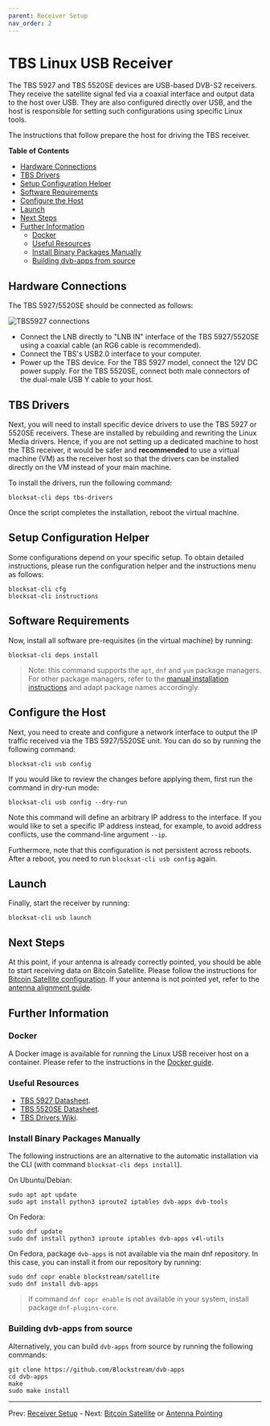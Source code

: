 ```yaml
---
parent: Receiver Setup
nav_order: 2
---
```


# TBS Linux USB Receiver

The TBS 5927 and TBS 5520SE devices are USB-based DVB-S2 receivers. They receive the satellite signal fed via a coaxial interface and output data to the host over USB. They are also configured directly over USB, and the host is responsible for setting such configurations using specific Linux tools.

The instructions that follow prepare the host for driving the TBS receiver.

<!-- markdown-toc start - Don't edit this section. Run M-x markdown-toc-generate-toc again -->
**Table of Contents**

- [Hardware Connections](#hardware-connections)
- [TBS Drivers](#tbs-drivers)
- [Setup Configuration Helper](#setup-configuration-helper)
- [Software Requirements](#software-requirements)
- [Configure the Host](#configure-the-host)
- [Launch](#launch)
- [Next Steps](#next-steps)
- [Further Information](#further-information)
  - [Docker](#docker)
  - [Useful Resources](#useful-resources)
  - [Install Binary Packages Manually](#install-binary-packages-manually)
  - [Building dvb-apps from source](#building-dvb-apps-from-source)

<!-- markdown-toc end -->

## Hardware Connections

The TBS 5927/5520SE should be connected as follows:

![TBS5927 connections](img/usb_connections.png?raw=true "TBS5927 connections")

- Connect the LNB directly to "LNB IN" interface of the TBS 5927/5520SE using a coaxial cable (an RG6 cable is recommended).
- Connect the TBS's USB2.0 interface to your computer.
- Power up the TBS device. For the TBS 5927 model, connect the 12V DC power supply. For the TBS 5520SE, connect both male connectors of the dual-male USB Y cable to your host.


## TBS Drivers

Next, you will need to install specific device drivers to use the TBS 5927 or 5520SE receivers. These are installed by rebuilding and rewriting the Linux Media drivers. Hence, if you are not setting up a dedicated machine to host the TBS receiver, it would be safer and **recommended** to use a virtual machine (VM) as the receiver host so that the drivers can be installed directly on the VM instead of your main machine.

To install the drivers, run the following command:

```
blocksat-cli deps tbs-drivers
```

Once the script completes the installation, reboot the virtual machine.

## Setup Configuration Helper

Some configurations depend on your specific setup. To obtain detailed instructions, please run the configuration helper and the instructions menu as follows:

```
blocksat-cli cfg
blocksat-cli instructions
```

## Software Requirements

Now, install all software pre-requisites (in the virtual machine) by running:

```
blocksat-cli deps install
```

> Note: this command supports the `apt`, `dnf` and `yum` package managers. For other package managers, refer to the [manual installation instructions](#install-binary-packages-manually) and adapt package names accordingly.

## Configure the Host

Next, you need to create and configure a network interface to output the IP traffic received via the TBS 5927/5520SE unit. You can do so by running the following command:

```
blocksat-cli usb config
```

If you would like to review the changes before applying them, first run the command in dry-run mode:

```
blocksat-cli usb config --dry-run
```

Note this command will define an arbitrary IP address to the interface. If you would like to set a specific IP address instead, for example, to avoid address conflicts, use the command-line argument `--ip`.

Furthermore, note that this configuration is not persistent across reboots. After a reboot, you need to run `blocksat-cli usb config` again.

## Launch

Finally, start the receiver by running:

```
blocksat-cli usb launch
```

## Next Steps

At this point, if your antenna is already correctly pointed, you should be able to start receiving data on Bitcoin Satellite. Please follow the instructions for [Bitcoin Satellite configuration](bitcoin.md). If your antenna is not pointed yet, refer to the [antenna alignment guide](antenna-pointing.md).

## Further Information

### Docker

A Docker image is available for running the Linux USB receiver host on a container. Please refer to the instructions in the [Docker guide](docker.md).

### Useful Resources

- [TBS 5927 Datasheet](https://www.tbsiptv.com/download/tbs5927/tbs5927_professtional_dvb-S2_TV_Tuner_USB_data_sheet.pdf).
- [TBS 5520SE Datasheet](https://www.tbsiptv.com/download/tbs5520se/tbs5520se_multi_standard_universal_tv_tuner_box_data_sheet.pdf).
- [TBS Drivers Wiki](https://github.com/tbsdtv/linux_media/wiki).

### Install Binary Packages Manually

The following instructions are an alternative to the automatic installation via the CLI (with command `blocksat-cli deps install`).

On Ubuntu/Debian:

```
sudo apt apt update
sudo apt install python3 iproute2 iptables dvb-apps dvb-tools
```

On Fedora:

```
sudo dnf update
sudo dnf install python3 iproute iptables dvb-apps v4l-utils
```

On Fedora, package `dvb-apps` is not available via the main dnf repository. In this case, you can install it from our repository by running:

```
sudo dnf copr enable blockstream/satellite
sudo dnf install dvb-apps
```

> If command `dnf copr enable` is not available in your system, install package `dnf-plugins-core`.


### Building dvb-apps from source

Alternatively, you can build `dvb-apps` from source by running the following commands:

```
git clone https://github.com/Blockstream/dvb-apps
cd dvb-apps
make
sudo make install
```

---

Prev: [Receiver Setup](receiver.md) - Next: [Bitcoin Satellite](bitcoin.md) or [Antenna Pointing](antenna-pointing.md)
